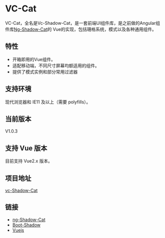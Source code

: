 # VC-Cat

VC-Cat，全名是Vc-Shadow-Cat，是一套前端UI组件库，是之前做的Angular组件库[Ng-Shadow-Cat](http://blueskyawen.com/ng-shadow-cat)的
Vue的实现，包括珊格系统，模式以及各种通用组件。

## 特性

- 开箱即用的Vue组件。
- 适配移动端，不同尺寸屏幕均额适用的组件。
- 提供了模式实例和部分常用过滤器

## 支持环境

现代浏览器和 IE11 及以上（需要 polyfills）。

## 当前版本
V1.0.3

## 支持 Vue 版本
目前支持 Vue2.x 版本。

## 项目地址
[vc-Shadow-Cat](https://github.com/blueskyawen/vc-shadow-cat)

## 链接

- [ng-Shadow-Cat](http://blueskyawen.com/ng-shadow-cat)
- [Boot-Shadow](http://blueskyawen.com/boot-shadow)
- [Vuejs](https://cn.vuejs.org/)  
